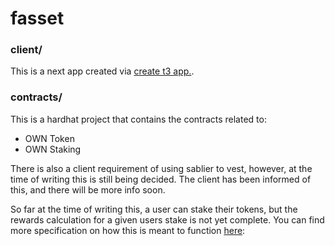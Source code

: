 # fasset

### client/

This is a next app created via [create t3 app.](https://create.t3.gg/).

### contracts/

This is a hardhat project that contains the contracts related to:

- OWN Token
- OWN Staking

There is also a client requirement of using sablier to vest, however, at the time of writing this is still being decided. The client has been informed of this, and there will be more info soon.

So far at the time of writing this, a user can stake their tokens, but the rewards calculation for a given users stake is not yet complete. You can find more specification on how this is meant to function [here](https://www.notion.so/labrys/Staking-Scoping-Notes-17bced2a7e1380f4af67cc2ef2423a77):
